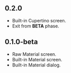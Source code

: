 ## 0.2.0

- Built-in Cupertino screen.
- Exit from **BETA** phase.

## 0.1.0-beta

- Raw Material screen.
- Built-in Material screen.
- Built-in Material dialog.
